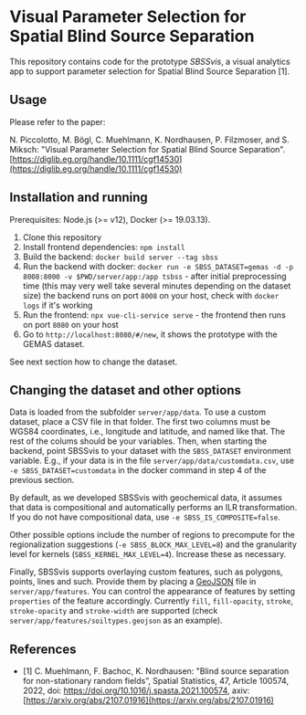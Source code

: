# Visual Parameter Selection for Spatial Blind Source Separation

This repository contains code for the prototype _SBSSvis_, a visual analytics app to support parameter selection for Spatial Blind Source Separation [1].

## Usage

Please refer to the paper:

N. Piccolotto, M. Bögl, C. Muehlmann, K. Nordhausen, P. Filzmoser, and S. Miksch: "Visual Parameter Selection for Spatial Blind Source Separation". [https://diglib.eg.org/handle/10.1111/cgf14530](https://diglib.eg.org/handle/10.1111/cgf14530)

## Installation and running

Prerequisites: Node.js (>= v12), Docker (>= 19.03.13).

1. Clone this repository
2. Install frontend dependencies: `npm install`
3. Build the backend: `docker build server --tag sbss`
4. Run the backend with docker: `docker run -e SBSS_DATASET=gemas -d -p 8008:8000 -v $PWD/server/app:/app tsbss` - after initial preprocessing time (this may very well take several minutes depending on the dataset size) the backend runs on port `8008` on your host, check with `docker logs` if it's working
5. Run the frontend: `npx vue-cli-service serve` - the frontend then runs on port `8080` on your host
6. Go to `http://localhost:8080/#/new`, it shows the prototype with the GEMAS dataset.

See next section how to change the dataset.

## Changing the dataset and other options

Data is loaded from the subfolder `server/app/data`. To use a custom dataset, place a CSV file in that folder. The first two columns must be WGS84 coordinates, i.e., longitude and latitude, and named like that. The rest of the colums should be your variables. Then, when starting the backend, point SBSSvis to your dataset with the `SBSS_DATASET` environment variable. E.g., if your data is in the file `server/app/data/customdata.csv`, use  `-e SBSS_DATASET=customdata` in the docker command in step 4 of the previous section.

By default, as we developed SBSSvis with geochemical data, it assumes that data is compositional and automatically performs an ILR transformation. If you do not have compositional data, use `-e SBSS_IS_COMPOSITE=false`.

Other possible options include the number of regions to precompute for the regionalization suggestions (`-e SBSS_BLOCK_MAX_LEVEL=8`) and the granularity level for kernels (`SBSS_KERNEL_MAX_LEVEL=4`). Increase these as necessary.

Finally, SBSSvis supports overlaying custom features, such as polygons, points, lines and such. Provide them by placing a [GeoJSON](https://geojson.org/) file in `server/app/features`. You can control the appearance of features by setting `properties` of the feature accordingly. Currently `fill`, `fill-opacity`, `stroke`, `stroke-opacity` and `stroke-width` are supported (check `server/app/features/soiltypes.geojson` as an example).


## References

* [1] C. Muehlmann, F. Bachoc, K. Nordhausen: "Blind source separation for non-stationary random fields”, Spatial Statistics, 47, Article 100574, 2022, doi: https://doi.org/10.1016/j.spasta.2021.100574, axiv: [https://arxiv.org/abs/2107.01916](https://arxiv.org/abs/2107.01916)

